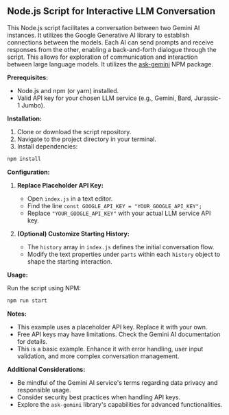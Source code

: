## Node.js Script for Interactive LLM Conversation 

This Node.js script facilitates a conversation between two Gemini AI instances. It utilizes the Google Generative AI library to establish connections between the models. Each AI can send prompts and receive responses from the other, enabling a back-and-forth dialogue through the script. This allows for exploration of communication and interaction between large language models. It utilizes the [ask-gemini](https://github.com/theprogramking/ask-gemini) NPM package.

**Prerequisites:**

* Node.js and npm (or yarn) installed.
* Valid API key for your chosen LLM service (e.g., Gemini, Bard, Jurassic-1 Jumbo).

**Installation:**

1. Clone or download the script repository.
2. Navigate to the project directory in your terminal.
3. Install dependencies:

```bash
npm install
```

**Configuration:**

1. **Replace Placeholder API Key:**
   * Open `index.js` in a text editor.
   * Find the line `const GOOGLE_API_KEY = "YOUR_GOOGLE_API_KEY";`
   * Replace `"YOUR_GOOGLE_API_KEY"` with your actual LLM service API key.

2. **(Optional) Customize Starting History:**
   * The `history` array in `index.js` defines the initial conversation flow.
   * Modify the text properties under `parts` within each `history` object to shape the starting interaction.

**Usage:**

Run the script using NPM:

```bash
npm run start
```

**Notes:**

* This example uses a placeholder API key. Replace it with your own.
* Free API keys may have limitations. Check the Gemini AI documentation for details.
* This is a basic example. Enhance it with error handling, user input validation, and more complex conversation management.

**Additional Considerations:**

* Be mindful of the Gemini AI service's terms regarding data privacy and responsible usage.
* Consider security best practices when handling API keys.
* Explore the `ask-gemini` library's capabilities for advanced functionalities.

